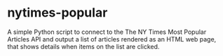 # nytimes-popular
A simple Python script to connect to the The NY Times Most Popular Articles API and output a list of articles rendered as an HTML web page, that shows details when items on the list are clicked.
